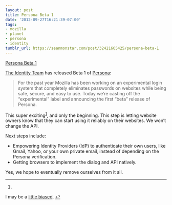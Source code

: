 ```yaml
---
layout: post
title: Persona Beta 1
date: '2012-09-27T16:21:39-07:00'
tags:
- mozilla
- planet
- persona
- identity
tumblr_url: https://seanmonstar.com/post/32421665425/persona-beta-1
---
```

[Persona Beta 1](http://identity.mozilla.com/post/32395255498/announcing-the-first-beta-release-of-persona)  

[The Identity Team](http://identity.mozilla.com/post/32395255498/announcing-the-first-beta-release-of-persona) has released Beta 1 of [Persona](https://login.persona.org):

> For the past year Mozilla has been working on an experimental login system that completely eliminates passwords on websites while being safe, secure, and easy to use. Today we’re casting off the “experimental” label and announcing the first “beta” release of Persona.

This super exciting<sup id="fnref:1"><a href="#fn:1" class="footnote-ref" role="doc-noteref">1</a></sup>, and only the beginning. This step is letting website owners know that they can start using it reliably on their websites. We won’t change the API.

Next steps include:

- Empowering Identity Providers (IdP) to authenticate their own users, like Gmail, Yahoo, or your own private email, instead of depending on the Persona verification.
- Getting browsers to implement the dialog and API natively.

Yes, we hope to eventually remove ourselves from it all.

* * *

1. 

I may be a [little biased](http://seanmonstar.com/2022/07/28/2012-07-20-moved-to-identity.html).&nbsp;[↩︎](#fnref:1)

